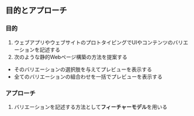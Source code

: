 ##  目的とアプローチ

### 目的

1. ウェブアプリやウェブサイトのプロトタイピングでUIやコンテンツのバリエーションを記述する
2. 次のような静的Webページ構築の方法を提案する
  * そのバリエーションの選択肢を与えてプレビューを表示する
  * 全てのバリエーションの組合わせを一括でプレビューを表示する


### アプローチ

1. バリエーションを記述する方法として**フィーチャーモデル**を用いる
